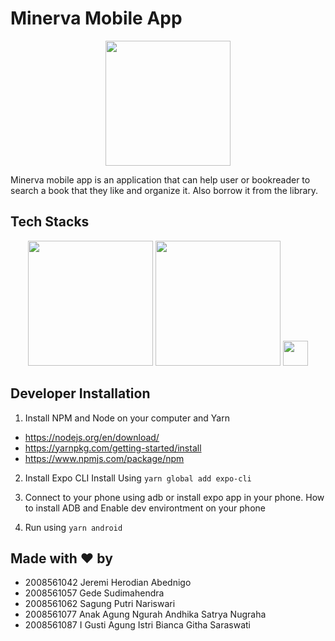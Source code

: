 # Minerva Mobile App

<p align="center">
	<img src="https://i.ibb.co/F8Gz5CH/Instagram-post-26.png" width="200px">
</p>

Minerva mobile app is an application that can help user or bookreader to search a book that they like and organize it. Also borrow it from the library.

## Tech Stacks

<p align="center">  
<img width="200" src="https://img.shields.io/badge/react_native-%2320232a.svg?style=for-the-badge&logo=react&logoColor=%2361DAFB"> 
<img width="200" src="https://img.shields.io/badge/tailwindcss-%2338B2AC.svg?style=for-the-badge&logo=tailwind-css&logoColor=white"> 
<img  height="40" src="https://img.shields.io/badge/expo-1C1E24?style=for-the-badge&logo=expo&logoColor=#D04A37"> 
</p>

## Developer Installation

1. Install NPM and Node on your computer and Yarn

- https://nodejs.org/en/download/
- https://yarnpkg.com/getting-started/install
- https://www.npmjs.com/package/npm

2. Install Expo CLI
Install Using `yarn global add expo-cli`

3. Connect to your phone using adb or install expo app in your phone.
	How to install ADB and Enable dev environtment on your phone
4. Run using `yarn android`

## Made with :heart: by
- 2008561042 Jeremi Herodian Abednigo 
- 2008561057 Gede Sudimahendra 
- 2008561062 Sagung Putri Nariswari 
- 2008561077 Anak Agung Ngurah Andhika Satrya Nugraha 
- 2008561087 I Gusti Agung Istri Bianca Githa Saraswati
